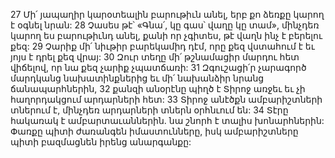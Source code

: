 27 Մի՛ յապաղիր կարօտեալին բարութիւն անել,
երբ քո ձեռքը կարող է օգնել նրան:
28 Չասես թէ՝ «Գնա՛, կը գաս՝ վաղը կը տամ»,
մինչդեռ կարող ես բարութիւնդ անել,
քանի որ չգիտես, թէ վաղն ինչ է բերելու քեզ:
29 Չարիք մի՛ նիւթիր բարեկամիդ դէմ,
որը քեզ վստահում է եւ յոյս է դրել քեզ վրայ:
30 Զուր տեղը մի՛ թշնամացիր մարդու հետ վիճելով,
որ նա քեզ չարիք չպատճառի:
31 Զգուշացի՛ր չարագործ մարդկանց նախատինքներից
եւ մի՛ նախանձիր նրանց ճանապարհներին,
32 քանզի անօրէնը պիղծ է Տիրոջ առջեւ
եւ չի հաղորդակցում արդարների հետ:
33 Տիրոջ անէծքն ամբարիշտների տներում է,
մինչդեռ արդարների տներն օրհնւում են:
34 Տէրը հակառակ է ամբարտաւաններին.
նա շնորհ է տալիս խոնարհներին:
Փառքը պիտի ժառանգեն իմաստունները,
իսկ ամբարիշտները պիտի բազմացնեն իրենց անարգանքը:
